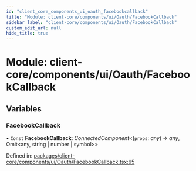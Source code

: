 ```yaml
---
id: "client_core_components_ui_oauth_facebookcallback"
title: "Module: client-core/components/ui/Oauth/FacebookCallback"
sidebar_label: "client-core/components/ui/Oauth/FacebookCallback"
custom_edit_url: null
hide_title: true
---
```


# Module: client-core/components/ui/Oauth/FacebookCallback

## Variables

### FacebookCallback

• `Const` **FacebookCallback**: *ConnectedComponent*<(`props`: *any*) => *any*, Omit<any, string \| number \| symbol\>\>

Defined in: [packages/client-core/components/ui/Oauth/FacebookCallback.tsx:65](https://github.com/xr3ngine/xr3ngine/blob/5c3dcaef1/packages/client-core/components/ui/Oauth/FacebookCallback.tsx#L65)
